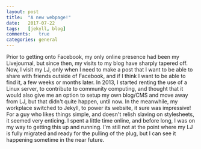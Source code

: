```yaml
---
layout: post
title:  "A new webpage!"
date:   2017-07-22
tags:	[jekyll, blog]
comments:	true
categories: general
---
```


Prior to getting onto Facebook, my only online presence had been my Livejournal, but since then, my visits to my blog have sharply tapered off. Now, I visit my LJ, only when I need to make a post that I want to be able to share with friends outside of Facebook, and if I think I want to be able to find it, a few weeks or months later. In 2013, I started renting the use of a Linux server, to contribute to community computing, and thought that it would also give me an option to setup my own blog/CMS and move away from LJ, but that didn't quite happen, until now. In the meanwhile, my workplace switched to Jekyll, to power its website, it sure was impressive! For a guy who likes things simple, and doesn't relish slaving on stylesheets, it seemed very enticing. I spent a little time online, and before long, I was on my way to getting this up and running. I'm still not at the point where my LJ is fully migrated and ready for the pulling of the plug, but I can see it happening sometime in the near future. 
